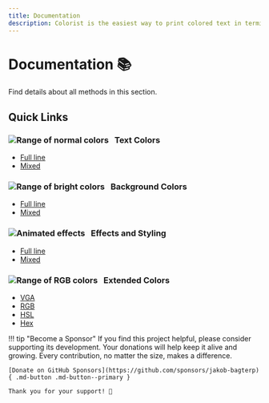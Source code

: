 ```yaml
---
title: Documentation
description: Colorist is the easiest way to print colored text in terminal output with Python. This comprehensive documentation section includes color maps and code examples.
---
```


# Documentation 📚
Find details about all methods in this section.

## Quick Links
### ![Range of normal colors](../assets/images/colors/palette/rainbow_standard_96x16.png) &nbsp;&nbsp;Text Colors
* [Full line](text-colors/full-line.md)
* [Mixed](text-colors/mixed.md)

### ![Range of bright colors](../assets/images/colors/palette/rainbow_bright_96x16.png) &nbsp;&nbsp;Background Colors
* [Full line](background-colors/full-line.md)
* [Mixed](background-colors/mixed.md)

### ![Animated effects](../assets/images/colors/palette/rainbow_effects_96x16.gif) &nbsp;&nbsp;Effects and Styling
* [Full line](effects-and-styling/full-line.md)
* [Mixed](effects-and-styling/mixed.md)

### ![Range of RGB colors](../assets/images/colors/palette/rainbow_rgb_96x16.png) &nbsp;&nbsp;Extended Colors
* [VGA](extended-colors/vga.md)
* [RGB](extended-colors/rgb.md)
* [HSL](extended-colors/hsl.md)
* [Hex](extended-colors/hex.md)

!!! tip "Become a Sponsor"
    If you find this project helpful, please consider supporting its development. Your donations will help keep it alive and growing. Every contribution, no matter the size, makes a difference.

    [Donate on GitHub Sponsors](https://github.com/sponsors/jakob-bagterp){ .md-button .md-button--primary }

    Thank you for your support! 🙌
